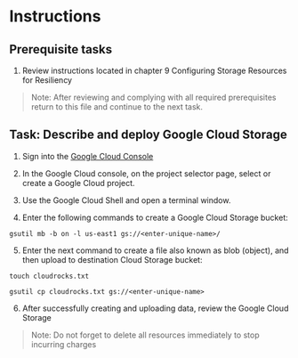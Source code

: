 # Instructions

## Prerequisite tasks

1. Review instructions located in chapter 9 Configuring Storage Resources for Resiliency
> Note: After reviewing and complying with all required prerequisites return to this file and continue to the next task.

## Task: Describe and deploy Google Cloud Storage

1.	Sign into the [Google Cloud Console](https://console.cloud.google.com/)

1.	In the Google Cloud console, on the project selector page, select or create a Google Cloud project.

1.	Use the Google Cloud Shell and open a terminal window.

1.	Enter the following commands to create a Google Cloud Storage bucket:
```
gsutil mb -b on -l us-east1 gs://<enter-unique-name>/
```
5. Enter the next command to create a file also known as blob (object), and then upload to destination Cloud Storage bucket:
```
touch cloudrocks.txt

gsutil cp cloudrocks.txt gs://<enter-unique-name>
```
6. After successfully creating and uploading data, review the Google Cloud Storage
> Note: Do not forget to delete all resources immediately to stop incurring charges
